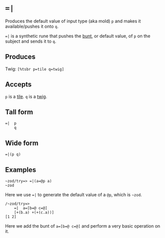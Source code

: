 `=|`
====

Produces the default value of input type (aka mold) `p` and makes it
available/pushes it onto `q`.


`=|` is a synthetic rune that pushes the [bunt](), or default value, of
`p` on the subject and sends it to `q`.

Produces
--------

Twig: `[%tsbr p=tile q=twig]`

Accepts
-------

`p` is a [tile](). `q` is a [twig]().

Tall form
---------

    =|  p
        q

Wide form
---------

    =|(p q)

Examples
--------

    ~zod/try=> =|(a=@p a)
    ~zod

Here we use `=|` to generate the default value of a `@p`, which is
`~zod`.

    /~zod/try=> 
        =|  a=[b=@ c=@]
        [+(b.a) +(+(c.a))]
    [1 2]

Here we add the bunt of `a=[b=@ c=@]` and perform a very basic operation
on it.
